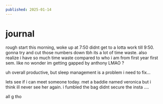 ```yaml
---
published: 2025-01-14
---
```

# journal

rough start this morning, woke up at 7:50 didnt get to a lotta work till 9:50. gonna try and cut those numbers down tbh its a lot of time waste. also realize i have so much time waste compared to who i am from first year first sem. like no wonder im getting gapped by anthony LMAO ?

uh overall productive, but sleep management is a problem i need to fix...

lets see if i can meet someone today. met a baddie named veronica but i think ill never see her again. i fumbled the bag didnt secure the insta ....

all g tho
